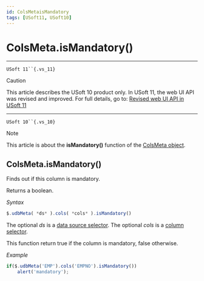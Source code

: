 ```yaml
---
id: ColsMetaisMandatory
tags: [USoft11, USoft10]
---
```

# ColsMeta.isMandatory()



----

`USoft 11``{.vs_11}`

> [!CAUTION]
> This article describes the USoft 10 product only.
> In USoft 11, the web UI API was revised and improved. For full details, go to:
> [Revised web UI API in USoft 11](/docs/Web_and_app_UIs/UDB_udb/Revised_web_UI_API_in_USoft_11.md)

----

`USoft 10``{.vs_10}`

> [!NOTE]
> This article is about the **isMandatory()** function of the [ColsMeta object](/docs/Web_and_app_UIs/UDB_ColsMeta).

## **ColsMeta.isMandatory()**

Finds out if this column is mandatory.

Returns a boolean.

*Syntax*

```js
$.udbMeta( *ds* ).cols( *cols* ).isMandatory()
```

The optional *ds* is a [data source selector](/docs/Web_and_app_UIs/UDB_DataSourceMetaContainer/UDB_DataSourceMetaContainer_object.md). The optional *cols* is a [column selector](/docs/Web_and_app_UIs/UDB_ColsMeta/UDB_ColsMeta_object.md).

This function return true if the column is mandatory, false otherwise.

*Example*

```js
if($.udbMeta('EMP').cols('EMPNO').isMandatory())
    alert('mandatory');
```

 